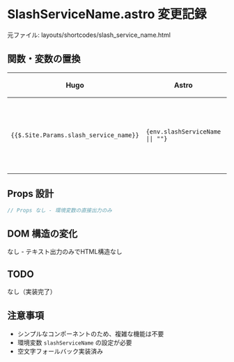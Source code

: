 # SlashServiceName.astro 変更記録

元ファイル: layouts/shortcodes/slash_service_name.html

## 関数・変数の置換

| Hugo | Astro | 備考 |
|------|-------|------|
| `{{$.Site.Params.slash_service_name}}` | `{env.slashServiceName \|\| ""}` | 環境変数に変換 |

## Props 設計

```typescript
// Props なし - 環境変数の直接出力のみ
```

## DOM 構造の変化

なし - テキスト出力のみでHTML構造なし

## TODO

なし（実装完了）

## 注意事項

- シンプルなコンポーネントのため、複雑な機能は不要
- 環境変数 `slashServiceName` の設定が必要
- 空文字フォールバック実装済み